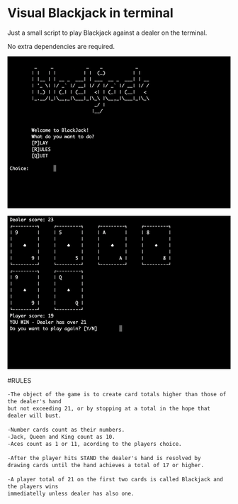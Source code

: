 # Visual Blackjack in terminal

Just a small script to play Blackjack against a dealer on the terminal. 

No extra dependencies are required. 

![Menu](blackjack1.png)

![Game](blackjack2.png)

#️RULES 

    -The object of the game is to create card totals higher than those of the dealer's hand 
    but not exceeding 21, or by stopping at a total in the hope that dealer will bust.
    
    -Number cards count as their numbers.
    -Jack, Queen and King count as 10.
    -Aces count as 1 or 11, acording to the players choice.
    
    -After the player hits STAND the dealer's hand is resolved by 
    drawing cards until the hand achieves a total of 17 or higher.
    
    -A player total of 21 on the first two cards is called Blackjack and the players wins
    immediatelly unless dealer has also one.